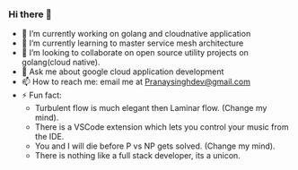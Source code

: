 ### Hi there 👋


- 🔭 I’m currently working on golang and cloudnative application
- 🌱 I’m currently learning to master service mesh architecture
- 👯 I’m looking to collaborate on open source utility projects on golang(cloud native).
- 💬 Ask me about google cloud application development
- 📫 How to reach me: email me at Pranaysinghdev@gmail.com
- ⚡ Fun fact: 
    * Turbulent flow is much elegant then Laminar flow. (Change my mind).
    * There is a VSCode extension which lets you control your music from the IDE.
    * You and I will die before P vs NP gets solved. (Change my mind).
    * There is nothing like a full stack developer, its a unicon.

